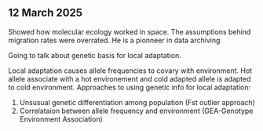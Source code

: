 ## 12 March 2025
Showed how molecular ecology worked in space. The assumptions behind  migration rates were overrated.
He is a pionneer in data archiving 

Going to talk about genetic basis for local adaptation.

Local adaptation causes allele frequencies to covary with environment. Hot allele associate with a hot environement and cold adapted allele is adapted to cold environment. Approaches to using genetic info for local adaptation:
1. Unsusual genetic differentiation among population (Fst outlier approach)
2. Correlataion between allele frequency and environment (GEA-Genotype Environment Association)